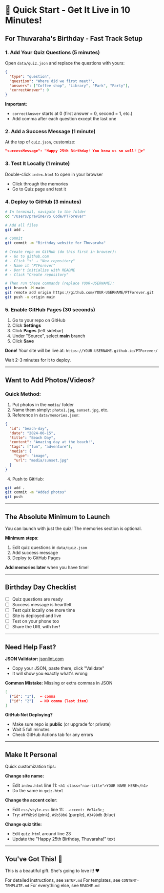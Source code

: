 # 🚀 Quick Start - Get It Live in 10 Minutes!

## For Thuvaraha's Birthday - Fast Track Setup

### 1. Add Your Quiz Questions (5 minutes)

Open `data/quiz.json` and replace the questions with yours:

```json
{
  "type": "question",
  "question": "Where did we first meet?",
  "answers": ["Coffee shop", "Library", "Park", "Party"],
  "correctAnswer": 0
}
```

**Important:** 
- `correctAnswer` starts at 0 (first answer = 0, second = 1, etc.)
- Add comma after each question except the last one

### 2. Add a Success Message (1 minute)

At the top of `quiz.json`, customize:

```json
"successMessage": "Happy 25th Birthday! You know us so well! 🎉❤️"
```

### 3. Test It Locally (1 minute)

Double-click `index.html` to open in your browser
- Click through the memories
- Go to Quiz page and test it

### 4. Deploy to GitHub (3 minutes)

```bash
# In terminal, navigate to the folder
cd "/Users/pravine/VS Code/PTForever"

# Add all files
git add .

# Commit
git commit -m "Birthday website for Thuvaraha"

# Create repo on GitHub (do this first in browser):
# - Go to github.com
# - Click "+" → "New repository"  
# - Name it "PTForever"
# - Don't initialize with README
# - Click "Create repository"

# Then run these commands (replace YOUR-USERNAME):
git branch -M main
git remote add origin https://github.com/YOUR-USERNAME/PTForever.git
git push -u origin main
```

### 5. Enable GitHub Pages (30 seconds)

1. Go to your repo on GitHub
2. Click **Settings**
3. Click **Pages** (left sidebar)
4. Under "Source", select **main** branch
5. Click **Save**

**Done!** Your site will be live at:
`https://YOUR-USERNAME.github.io/PTForever/`

Wait 2-3 minutes for it to deploy.

---

## Want to Add Photos/Videos?

### Quick Method:

1. Put photos in the `media/` folder
2. Name them simply: `photo1.jpg`, `sunset.jpg`, etc.
3. Reference in `data/memories.json`:

```json
{
  "id": "beach-day",
  "date": "2024-06-15",
  "title": "Beach Day",
  "content": "Amazing day at the beach!",
  "tags": ["fun", "adventure"],
  "media": {
    "type": "image",
    "url": "media/sunset.jpg"
  }
}
```

4. Push to GitHub:
```bash
git add .
git commit -m "Added photos"
git push
```

---

## The Absolute Minimum to Launch

You can launch with just the quiz! The memories section is optional.

**Minimum steps:**
1. Edit quiz questions in `data/quiz.json`
2. Add success message
3. Deploy to GitHub Pages

**Add memories later** when you have time!

---

## Birthday Day Checklist

- [ ] Quiz questions are ready
- [ ] Success message is heartfelt
- [ ] Test quiz locally one more time
- [ ] Site is deployed and live
- [ ] Test on your phone too
- [ ] Share the URL with her!

---

## Need Help Fast?

**JSON Validator:** [jsonlint.com](https://jsonlint.com)
- Copy your JSON, paste there, click "Validate"
- It will show you exactly what's wrong

**Common Mistake:** Missing or extra commas in JSON
```json
[
  {"id": "1"},  ← comma
  {"id": "2"}   ← NO comma (last item)
]
```

**GitHub Not Deploying?**
- Make sure repo is **public** (or upgrade for private)
- Wait 5 full minutes
- Check GitHub Actions tab for any errors

---

## Make It Personal

Quick customization tips:

**Change site name:**
- Edit `index.html` line 11: `<h1 class="nav-title">YOUR NAME HERE</h1>`
- Do the same in `quiz.html`

**Change the accent color:**
- Edit `css/style.css` line 11: `--accent: #e74c3c;` 
- Try: `#ff6b9d` (pink), `#9b59b6` (purple), `#3498db` (blue)

**Change quiz title:**
- Edit `quiz.html` around line 23
- Update the "Happy 25th Birthday, Thuvaraha!" text

---

## You've Got This! 🎉

This is a beautiful gift. She's going to love it! ❤️

For detailed instructions, see `SETUP.md`
For templates, see `CONTENT-TEMPLATE.md`
For everything else, see `README.md`

